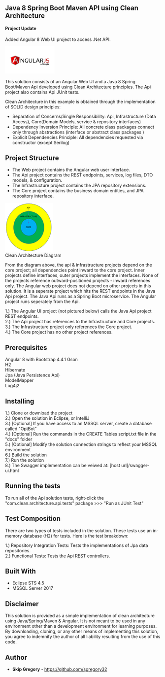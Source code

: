 ## Java 8 Spring Boot Maven API using Clean Architecture  

#### Project Update  

Added Angular 8 Web UI project to access .Net API.  

<img src="AngularJS_google.png" alt="Angular logo" width="160" height="89">  

This solution consists of an Angular Web UI and a Java 8 Spring Boot/Maven Api developed using Clean Architecture principles. The Api project also contains Api JUnit tests.

Clean Architecture in this example is obtained through the implementation of SOLID design principles:  

* Separation of Concerns/Single Responsibility: Api, Infrastructure (Data Access), Core(Domain Models, service & repository interfaces)
* Dependency Inversion Principle: All concrete class packages connect only through abstractions (interface or abstract class packages ) 
* Explicit Dependencies Principle: All dependencies requested via constructor (except Serilog)  

## Project Structure  

* The Web project contains the Angular web user interface.
* The Api project contains the REST endpoints, services, log files, DTO models, & configuration.  
* The Infrastructure project contains the JPA repository extensions.  
* The Core project contains the business domain entities, and JPA repository interface.  

![Clean Architecture Diagram](clean_architecture.png)  
Clean Architecture Diagram

From the diagram above, the api & infrastructure projects depend on the core project; all dependencies point inward to the core project. Inner projects define interfaces, outer projects implement the interfaces. None of the projects reference outward-positioned projects - inward references only. The Angular web project does not depend on other projects in this solution. It is a seperate project which hits the REST endpoints in the Java Api project. The Java Api runs as a Spring Boot microservice. The Angular project runs seperately from the Api.

1.) The Angular UI project (not pictured below) calls the Java Api project REST endpoints.  
2.) The Api project has references to the Infrastructure and Core projects.  
3.) The Infrastructure project only references the Core project.  
4.) The Core project has no other project references.  

## Prerequisites

Angular 8 with Bootstrap 4.4.1
Gson  
H2  
Hibernate  
Jpa (Java Persistence Api)  
ModelMapper   
Log4j2  

## Installing

1.) Clone or download the project  
2.) Open the solution in Eclipse, or IntelliJ  
3.) [Optional] If you have access to an MSSQL server, create a database called "OptBot"  
4.) [Optional] Run the commands in the CREATE Tables script.txt file in the "docs" folder  
5.) [Optional] Modify the solution connection strings to reflect your MSSQL environment  
6.) Build the solution  
7.) Run the solution  
8.) The Swagger implementation can be veiwed at: [host url]/swagger-ui.html

## Running the tests

To run all of the Api solution tests, right-click the "com.clean.architecture.api.tests" package >>> "Run as JUnit Test"

## Test Composition

There are two types of tests included in the solution. These tests use an in-memory database (H2) for tests. Here is the test breakdown:

1.) Repository Integration Tests: Tests the implementations of Jpa data repositories.  
2.) Functional Tests: Tests the Api REST controllers.  

## Built With

* Eclipse STS 4.5
* MSSQL Server 2017

## Disclaimer

This solution is provided as a simple implementation of clean architecture using Java/Spring/Maven & Angular. It is not meant to be used in any environment other than a development environment for learning purposes. By downloading, cloning, or any other means of implementing this solution, you agree to indemnify the author of all liability resulting from the use of this code.

## Author

* **Skip Gregory** - https://github.com/sgregory32
